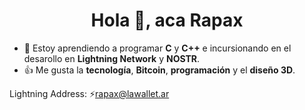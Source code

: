 <h1 align="center">Hola 👋, aca Rapax</h1>

- 👀 Estoy aprendiendo a programar **C** y **C++** e incursionando en el desarollo en **Lightning Network** y **NOSTR**.
- 👍 Me gusta la **tecnología**, **Bitcoin**, **programación** y el **diseño 3D**.

Lightning Address: ⚡rapax@lawallet.ar

<!-- This README is inspiring in https://github.com/leandrofiadone/leandrofiadone#connect-with-me -->
